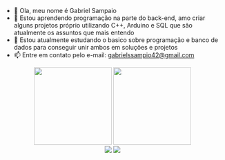 - 👋 Ola, meu nome é Gabriel Sampaio
- 👀 Estou aprendendo programação na parte do back-end, amo criar alguns projetos próprio utilizando C++, Arduino e SQL que são atualmente os assuntos que mais entendo 
- 🌱 Estou atualmente estudando o basico sobre programação e banco de dados para conseguir unir ambos em soluções e projetos
- 📫 Entre em contato pelo e-mail: gabrielssampio42@gmail.com




<div align="center">
  <img height="180em" src="https://github-readme-stats.vercel.app/api?username=GabrielSampaioS&show_icons=true&theme=github_dark&include_all_commits=true&count_private=true"/>
  <img height="180em" src="https://github-readme-stats.vercel.app/api/top-langs/?username=GabrielSampaioS&layout=compact&langs_count=7&theme=github_dark"/>
</div>

<div align="center">
    <a href = "mailto:gabrielssampaio42@gmail.com"><img src="https://img.shields.io/badge/-Gmail-%23333?style=for-the-badge&logo=gmail&logoColor=white" target="_blank"></a>
    <a href="https://www.linkedin.com/in/gabriel-sampaio0122/" target="_blank"><img src="https://img.shields.io/badge/-LinkedIn-%230077B5?style=for-the-badge&logo=linkedin&logoColor=white" target="_blank"></a> 
</div>

<!---
GabrielSampaioS/GabrielSampaioS is a ✨ special ✨ repository because its `README.md` (this file) appears on your GitHub profile.
You can click the Preview link to take a look at your changes.
--->
